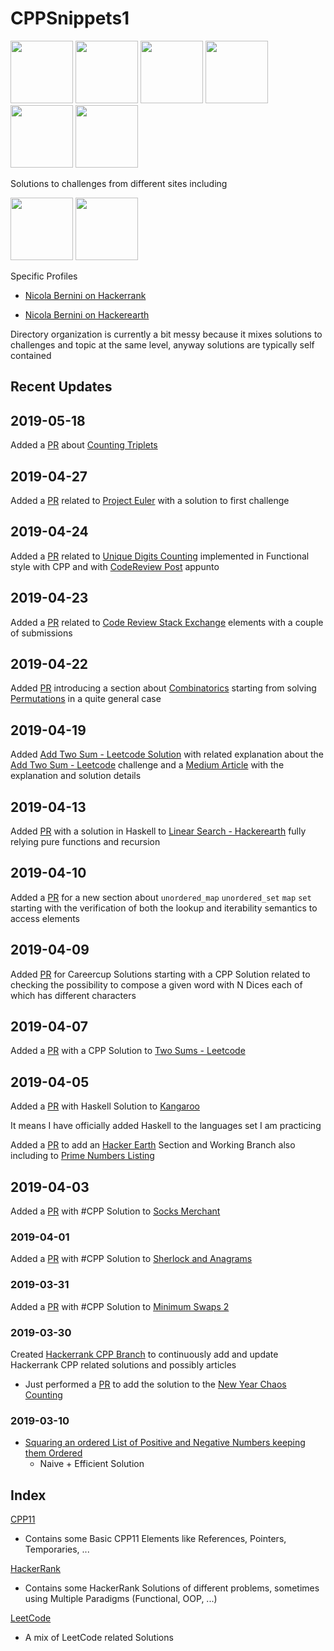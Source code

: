 
# CPPSnippets1

<img src="https://encrypted-tbn0.gstatic.com/images?q=tbn:ANd9GcRlxuiLpEobyVBA8ohw0t5Q-X_zLRKRZENtYCDWNpEigEtDU_ZC" width="100" height="100" />  <img src="https://encrypted-tbn0.gstatic.com/images?q=tbn:ANd9GcQWnzmvmwvYibi9fELxUne0qcY_xLcufaeevUUfqm8Ld8eaeuF-" width="100" height="100" />  <img src="https://upload.wikimedia.org/wikipedia/commons/6/6a/JavaScript-logo.png" width="100" height="100" />  <img src="https://www.codemate.com/wp-content/uploads/2015/11/go-lang-icon.png" width="100" height="100" />  <img src="https://user-images.githubusercontent.com/3332274/30523722-0101ba56-9bef-11e7-929c-8843369c5d44.png" width="100" height="100" /> <img src="https://www.fpcomplete.com/hubfs/haskell_logo.svg" width="100" height="100"/>

Solutions to challenges from different sites including 

<a href="https://www.hackerrank.com/"><img src="https://podtail.com/content/images/podcast/artwork/600/h/a/hackerrank-radio.jpg" width="100" height="100"></a> <a href="https://www.hackerearth.com/"><img src="https://upload.wikimedia.org/wikipedia/commons/thumb/e/e8/HackerEarth_logo.png/220px-HackerEarth_logo.png" width="100" height="100"></a>

Specific Profiles 

- [Nicola Bernini on Hackerrank](https://www.hackerrank.com/nicola_bernini)

- [Nicola Bernini on Hackerearth](https://www.hackerearth.com/@nicolabernini)





Directory organization is currently a bit messy because it mixes solutions to challenges and topic at the same level, anyway solutions are typically self contained 









## Recent Updates 

## 2019-05-18 

Added a [PR](https://github.com/NicolaBernini/CPPSnippets1/pull/17) about [Counting Triplets](hackerrank/counting/)

## 2019-04-27 

Added a [PR](https://github.com/NicolaBernini/CPPSnippets1/pull/16) related to [Project Euler](https://github.com/NicolaBernini/CPPSnippets1/tree/project_euler_20190427_1232_1/project_euler) with a solution to first challenge 

## 2019-04-24 

Added a [PR](https://github.com/NicolaBernini/CPPSnippets1/pull/15) related to [Unique Digits Counting](https://github.com/NicolaBernini/CPPSnippets1/tree/master/code_review/unique_digits_count_20190424_1532_1) implemented in Functional style with CPP and with [CodeReview Post](https://codereview.stackexchange.com/questions/216150/count-unique-digits-in-a-given-number/219022#219022) appunto 

## 2019-04-23 

Added a [PR](https://github.com/NicolaBernini/CPPSnippets1/pull/14) related to [Code Review Stack Exchange](https://github.com/NicolaBernini/CPPSnippets1/tree/master/code_review) elements with a couple of submissions 





## 2019-04-22 

Added [PR](https://github.com/NicolaBernini/CPPSnippets1/pull/13) introducing a section about [Combinatorics](https://github.com/NicolaBernini/CPPSnippets1/tree/master/combinatorics) starting from solving [Permutations](https://github.com/NicolaBernini/CPPSnippets1/tree/master/combinatorics/generation/permutations) in a quite general case 

## 2019-04-19 

Added [Add Two Sum - Leetcode Solution](https://github.com/NicolaBernini/CPPSnippets1/tree/master/leetcode/linkedlist#add-two-number) with related explanation about the [Add Two Sum - Leetcode](https://leetcode.com/problems/add-two-numbers/) challenge and a [Medium Article](https://medium.com/@nicolabernini_63880/leetcode-solution-sum-two-numbers-in-linked-list-representation-fde580f97c5f) with the explanation and solution details 





## 2019-04-13 

Added [PR](https://github.com/NicolaBernini/CPPSnippets1/pull/12) with a solution in Haskell to [Linear Search - Hackerearth](https://www.hackerearth.com/practice/algorithms/searching/linear-search/tutorial/) fully relying pure functions and recursion 





## 2019-04-10 

Added a [PR](https://github.com/NicolaBernini/CPPSnippets1/pull/11) for a new section about `unordered_map` `unordered_set` `map` `set` starting with the verification of both the lookup and iterability semantics to access elements 

## 2019-04-09 

Added [PR](https://github.com/NicolaBernini/CPPSnippets1/pull/10) for Careercup Solutions starting with a CPP Solution related to checking the possibility to compose a given word with N Dices each of which has different characters 

## 2019-04-07 

Added a [PR](https://github.com/NicolaBernini/CPPSnippets1/pull/9) with a CPP Solution to [Two Sums - Leetcode](https://leetcode.com/problems/two-sum/)





## 2019-04-05 

Added a [PR](https://github.com/NicolaBernini/CPPSnippets1/pull/7) with Haskell Solution to [Kangaroo](https://www.hackerrank.com/challenges/kangaroo/problem) 

It means I have officially added Haskell to the languages set I am practicing 



Added a [PR](https://github.com/NicolaBernini/CPPSnippets1/pull/8) to add an [Hacker Earth](https://www.hackerearth.com/) Section and Working Branch also including to [Prime Numbers Listing](https://www.hackerearth.com/practice/basic-programming/input-output/basics-of-input-output/practice-problems/algorithm/prime-number-8/)



## 2019-04-03 

Added a [PR](https://github.com/NicolaBernini/CPPSnippets1/pull/6) with #CPP Solution to [Socks Merchant](https://www.hackerrank.com/challenges/sock-merchant/problem)





### 2019-04-01

Added a [PR](https://github.com/NicolaBernini/CPPSnippets1/pull/5) with #CPP Solution to [Sherlock and Anagrams](https://www.hackerrank.com/challenges/sherlock-and-anagrams/problem)





### 2019-03-31 

Added a [PR](https://github.com/NicolaBernini/CPPSnippets1/pull/4) with #CPP Solution to [Minimum Swaps 2](https://www.hackerrank.com/challenges/minimum-swaps-2/problem)





### 2019-03-30 

Created [Hackerrank CPP Branch](https://github.com/NicolaBernini/CPPSnippets1/tree/hackerrank_cpp_20190330_1) to continuously add and update Hackerrank CPP related solutions and possibly articles 
- Just performed a [PR](https://github.com/NicolaBernini/CPPSnippets1/pull/3) to add the solution to the [New Year Chaos Counting](https://github.com/NicolaBernini/CPPSnippets1/blob/master/hackerrank/counting/new_year_chaos1.cpp) 




### 2019-03-10 

- [Squaring an ordered List of Positive and Negative Numbers keeping them Ordered](https://github.com/NicolaBernini/CPPSnippets1/tree/master/algo/ordered_square)
  - Naive + Efficient Solution 



## Index 

[CPP11](https://github.com/NicolaBernini/CPPSnippets1/tree/master/cpp11/)
- Contains some Basic CPP11 Elements like References, Pointers, Temporaries, ... 

[HackerRank](https://github.com/NicolaBernini/CPPSnippets1/tree/master/hackerrank)
- Contains some HackerRank Solutions of different problems, sometimes using Multiple Paradigms (Functional, OOP, ...)

[LeetCode](https://github.com/NicolaBernini/CPPSnippets1/tree/master/leetcode)
- A mix of LeetCode related Solutions 






